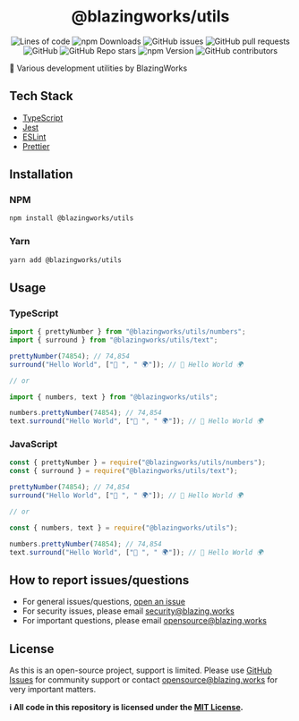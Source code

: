 <div align="center">

# @blazingworks/utils

![Lines of code](https://img.shields.io/tokei/lines/github/blazingworks/utils?style=for-the-badge)
![npm Downloads](https://img.shields.io/npm/dy/@blazingworks/utils?style=for-the-badge)
![GitHub issues](https://img.shields.io/github/issues/blazingworks/utils?style=for-the-badge)
![GitHub pull requests](https://img.shields.io/github/issues-pr/blazingworks/utils?style=for-the-badge)
![GitHub](https://img.shields.io/github/license/blazingworks/utils?style=for-the-badge)
![GitHub Repo stars](https://img.shields.io/github/stars/blazingworks/utils?style=for-the-badge)
![npm Version](https://img.shields.io/npm/v/@blazingworks/utils?style=for-the-badge)
![GitHub contributors](https://img.shields.io/github/contributors/blazingworks/utils?style=for-the-badge)

</div>

🦮 Various development utilities by BlazingWorks

## Tech Stack

-   [TypeScript](https://www.typescriptlang.org/)
-   [Jest](https://jestjs.io/)
-   [ESLint](https://eslint.org/)
-   [Prettier](https://prettier.io/)

## Installation

### NPM

```bash
npm install @blazingworks/utils
```

### Yarn

```bash
yarn add @blazingworks/utils
```

## Usage

### TypeScript

```typescript
import { prettyNumber } from "@blazingworks/utils/numbers";
import { surround } from "@blazingworks/utils/text";

prettyNumber(74854); // 74,854
surround("Hello World", ["👋 ", " 🌍"]); // 👋 Hello World 🌍

// or

import { numbers, text } from "@blazingworks/utils";

numbers.prettyNumber(74854); // 74,854
text.surround("Hello World", ["👋 ", " 🌍"]); // 👋 Hello World 🌍
```

### JavaScript

```javascript
const { prettyNumber } = require("@blazingworks/utils/numbers");
const { surround } = require("@blazingworks/utils/text");

prettyNumber(74854); // 74,854
surround("Hello World", ["👋 ", " 🌍"]); // 👋 Hello World 🌍

// or

const { numbers, text } = require("@blazingworks/utils");

numbers.prettyNumber(74854); // 74,854
text.surround("Hello World", ["👋 ", " 🌍"]); // 👋 Hello World 🌍
```

## How to report issues/questions

-   For general issues/questions, [open an issue](https://github.com/blazingworks/utils/issues)
-   For security issues, please email [security@blazing.works](mailto:security@blazing.works)
-   For important questions, please email [opensource@blazing.works](mailto:opensource@blazing.works)

## License

As this is an open-source project, support is limited. Please use [GitHub Issues](https://github.com/blazingworks/utils/issues) for community support or contact [opensource@blazing.works](mailto:opensource@blazing.works) for very important matters.

**ℹ️ All code in this repository is licensed under the [MIT License](LICENSE.md).**
